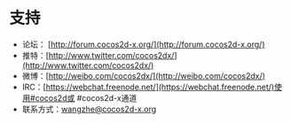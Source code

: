 # 支持

- 论坛： [http://forum.cocos2d-x.org/](http://forum.cocos2d-x.org/)
- 推特：[http://www.twitter.com/cocos2dx/](http://www.twitter.com/cocos2dx/)
- 微博：[http://weibo.com/cocos2dx/](http://weibo.com/cocos2dx/)
- IRC：[https://webchat.freenode.net/](https://webchat.freenode.net/)使用#cocos2d或 #cocos2d-x通道
- 联系方式：[wangzhe@cocos2d-x.org](wangzhe@cocos2d-x.org)